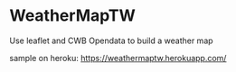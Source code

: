 # WeatherMapTW
Use leaflet and CWB Opendata to build a weather map

sample on heroku: https://weathermaptw.herokuapp.com/
